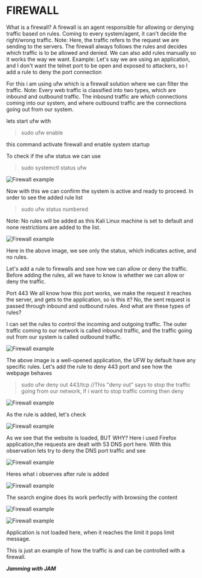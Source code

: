 # FIREWALL 
What is a firewall? A firewall is an agent responsible for allowing or denying traffic based on rules. Coming to every system/agent, it can't decide the right/wrong traffic. 
Note: Here, the traffic refers to the request we are sending to the servers. 
The firewall always follows the rules and decides which traffic is to be allowed and denied. We can also add rules manually so it works the way we want. 
Example: Let's say we are using an application, and I don't want the telnet port to be open and exposed to attackers, so I add a rule to deny the port connection 

For this i am using ufw which is a firewall solution where we can filter the traffic. 
Note: Every web traffic is classified into two types, which are inbound and outbound traffic. The inbound traffic are which connections coming into our system, and where outbound traffic are the connections going out from our system. 

lets start ufw with  
>sudo ufw enable

this command activate firewall and enable system startup

To check if the ufw status we can use 
>sudo systemctl status ufw

![Firewall example](https://github.com/WEAREJAM/WEAREJAM-Kickstart_at_ElevateLabs-firewall-rule/blob/main/assets/sam1.png?raw=true)

Now with this we can confirm the system is active and ready to proceed.
In order to see the added rule list
>sudo ufw status numbered

Note: No rules will be added as this Kali Linux machine is set to default and none restrictions are added to the list.

![Firewall example](https://github.com/WEAREJAM/WEAREJAM-Kickstart_at_ElevateLabs-firewall-rule/blob/main/assets/sam2.png?raw=true)

Here in the above image, we see only the status, which indicates active, and no rules.

Let's add a rule to firewalls and see how we can allow or deny the traffic. 
Before adding the rules, all we have to know is whether we can allow or deny the traffic.

Port 443 
We all know how this port works, we make the request it reaches the server, and gets to the application, so is this it? No, the sent request is passed through inbound and outbound rules. And what are these types of rules?

I can set the rules to control the incoming and outgoing traffic. The outer traffic coming to our network is called inbound traffic, and the traffic going out from our system is called outbound traffic.

![Firewall example](https://github.com/WEAREJAM/WEAREJAM-Kickstart_at_ElevateLabs-firewall-rule/blob/main/assets/sam3.png?raw=true)

The above image is a well-opened application, the UFW by default have any specific rules.
Let's add the rule to deny 443 port and see how the webpage behaves 

>sudo ufw deny out 443/tcp //This "deny out" says to stop the traffic going from our network, if i want to stop traffic coming then deny <port no>

![Firewall example](https://github.com/WEAREJAM/WEAREJAM-Kickstart_at_ElevateLabs-firewall-rule/blob/main/assets/sam4.png?raw=true)

As the rule is added, let's check 

![Firewall example](https://github.com/WEAREJAM/WEAREJAM-Kickstart_at_ElevateLabs-firewall-rule/blob/main/assets/sam3.png?raw=true) 

As we see that the website is loaded, BUT WHY? 
Here i used Firefox application,the requests are dealt with 53 DNS port here. With this observation lets try to deny the DNS port traffic and see

![Firewall example](https://github.com/WEAREJAM/WEAREJAM-Kickstart_at_ElevateLabs-firewall-rule/blob/main/assets/sam6.png?raw=true)

Heres what i observes after rule is added

![Firewall example](https://github.com/WEAREJAM/WEAREJAM-Kickstart_at_ElevateLabs-firewall-rule/blob/main/assets/sam7.png?raw=true)

The search engine does its work perfectly with browsing the content 

![Firewall example](https://github.com/WEAREJAM/WEAREJAM-Kickstart_at_ElevateLabs-firewall-rule/blob/main/assets/sam8.png?raw=true)

![Firewall example](https://github.com/WEAREJAM/WEAREJAM-Kickstart_at_ElevateLabs-firewall-rule/blob/main/assets/sam9.png?raw=true)

Application is not loaded here, when it reaches the limit it pops limit message.

This is just an example of how the traffic is and can be controlled with a firewall. 

___Jamming with JAM___
